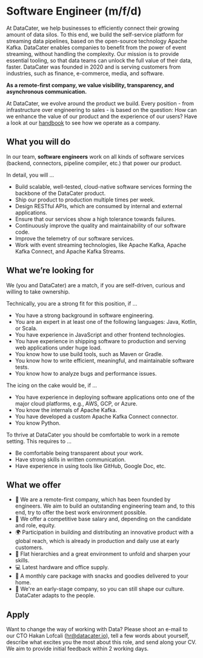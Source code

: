 # Software Engineer (m/f/d)

At DataCater, we help businesses to efficiently connect their growing amount of data silos. To this end, we build the self-service platform for streaming data pipelines, based on the open-source technology Apache Kafka. DataCater enables companies to benefit from the power of event streaming, without handling the complexity.
Our mission is to provide essential tooling, so that data teams can unlock the full value of their data, faster.
DataCater was founded in 2020 and is serving customers from industries, such as finance, e-commerce, media, and software.

**As a remote-first company, we value visibility, transparency, and asynchronous communication.**

At DataCater, we evolve around the product we build. Every position - from infrastructure over engineering to sales - is based on the question:
How can we enhance the value of our product and the experience of our users?
Have a look at our [handbook](https://github.com/DataCater/handbook) to see how we operate as a company.

## What you will do

In our team, **software engineers** work on all kinds of software
services (backend, connectors, pipeline compiler, etc.) that power our product.

In detail, you will ...

* Build scalable, well-tested, cloud-native software services forming the backbone of the DataCater product.
* Ship our product to production multiple times per week.
* Design RESTful APIs, which are consumed by internal and external
  applications.
* Ensure that our services show a high tolerance towards failures.
* Continuously improve the quality and maintainability of our software
  code.
* Improve the telemetry of our software services.
* Work with event streaming technologies, like Apache Kafka, Apache Kafka Connect, and Apache Kafka
  Streams.

## What we’re looking for

We (you and DataCater) are a match, if you are self-driven, curious and willing to take ownership.

Technically, you are a strong fit for this position, if ...

* You have a strong background in software engineering.
* You are an expert in at least one of the following languages: Java,
  Kotlin, or Scala.
* You have experience in JavaScript and other frontend technologies.
* You have experience in shipping software to production and serving web
  applications under huge load.
* You know how to use build tools, such as Maven or Gradle.
* You know how to write efficient, meaningful, and maintainable software tests.
* You know how to analyze bugs and performance issues.

The icing on the cake would be, if ...

* You have experience in deploying software applications onto one of the
  major cloud platforms, e.g., AWS, GCP, or Azure.
* You know the internals of Apache Kafka.
* You have developed a custom Apache Kafka Connect connector.
* You know Python.

To thrive at DataCater you should be comfortable to work in a remote setting. This requires to ...

* Be comfortable being transparent about your work.
* Have strong skills in written communication.
* Have experience in using tools like GitHub, Google Doc, etc.

## What we offer

* 🤝 We are a remote-first company, which has been founded by engineers. We
  aim to build an outstanding engineering team and, to this end, try to
  offer the best work environment possible.
* 💸 We offer a competitive base salary and, depending on the candidate and role, equity.
* 🌍 Participation in building and distributing an innovative product with
  a global reach, which is already in production and daily use at early customers.
* 🚀 Flat hierarchies and a great environment to unfold and sharpen your skills.
* 💻 Latest hardware and office supply.
* 🍌 A monthly care package with snacks and goodies delivered to your home.
* 🙌 We're an early-stage company, so you can still shape our culture. DataCater adapts to the people.

## Apply

Want to change the way of working with Data? Please shoot an e-mail to our CTO Hakan Lofcali (hr@datacater.io), tell a few words about yourself, describe what excites you the most about this role, and send along your CV. We aim to provide initial feedback within 2 working days.
